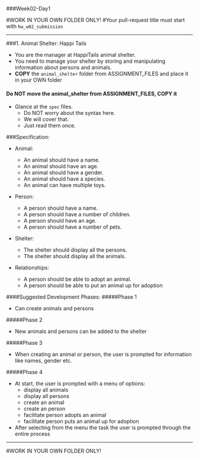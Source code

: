 ###Week02-Day1


#WORK IN YOUR OWN FOLDER ONLY!
#Your pull-request title must start with `hw_w02_submission`

---

###1. Animal Shelter: Happi Tails
- You are the manager at HappiTails animal shelter.
- You need to manage your shelter by storing and manipulating information about persons and animals.
- **COPY** the `animal_shelter` folder from ASSIGNMENT_FILES and place it in your OWN folder
#### Do NOT move the animal_shelter from ASSIGNMENT_FILES, COPY it

- Glance at the `spec` files.
  - Do NOT worry about the syntax here.
  - We will cover that.
  - Just read them once.

###Specification:
- Animal:
  - An animal should have a name.
  - An animal should have an age.
  - An animal should have a gender.
  - An animal should have a species.
  - An animal can have multiple toys.

- Person:
  - A person should have a name.
  - A person should have a number of children.
  - A person should have an age.
  - A person should have a number of pets.

- Shelter:
  - The shelter should display all the persons.
  - The shelter should display all the animals.

- Relationships:
  - A person should be able to adopt an animal.
  - A person should be able to put an animal up for adoption


####Suggested Development Phases:
#####Phase 1
- Can create animals and persons

#####Phase 2
- New animals and persons can be added to the shelter

#####Phase 3
- When creating an animal or person, the user is prompted for information like names, gender etc.

#####Phase 4
- At start, the user is prompted with a menu of options:
    - display all animals
    - display all persons
    - create an animal
    - create an person
    - facilitate person adopts an animal
    - facilitate person puts an animal up for adoption
- After selecting from the menu the task the user is prompted through the entire process

---

#WORK IN YOUR OWN FOLDER ONLY!



